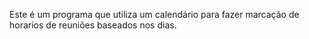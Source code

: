 Este é um programa que utiliza um calendário para fazer marcação de horarios de reuniões baseados nos dias.